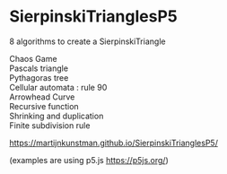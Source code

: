 # SierpinskiTrianglesP5

8 algorithms to create a SierpinskiTriangle

Chaos Game\
Pascals triangle\
Pythagoras tree\
Cellular automata : rule 90\
Arrowhead Curve\
Recursive function\
Shrinking and duplication\
Finite subdivision rule

https://martijnkunstman.github.io/SierpinskiTrianglesP5/

(examples are using p5.js https://p5js.org/)